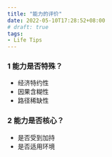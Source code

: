 ```yaml
---
title: "能力的评价"
date: 2022-05-10T17:28:52+08:00
# draft: true
tags:
- Life Tips
---
```


### 1 能力是否特殊？

- 经济特约性
- 因果含糊性
- 路径稀缺性

### 2 能力是否核心？

- 是否受到加持
- 是否适用环境

